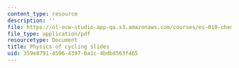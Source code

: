 ```yaml
---
content_type: resource
description: ''
file: https://ol-ocw-studio-app-qa.s3.amazonaws.com/courses/es-010-chemistry-of-sports-spring-2013/359e8791459643970a1c4bdbd563f465_MITES_010S13_lec6.pdf
file_type: application/pdf
resourcetype: Document
title: Physics of cycling slides
uid: 359e8791-4596-4397-0a1c-4bdbd563f465
---
```


